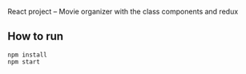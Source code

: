 React project – Movie organizer with the class components and redux


## How to run

```
npm install
npm start
```
